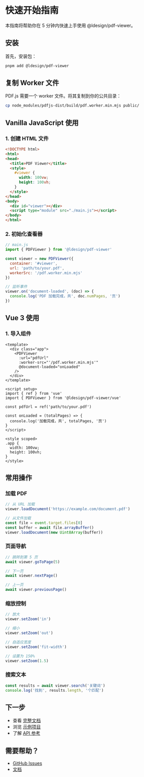 # 快速开始指南

本指南将帮助你在 5 分钟内快速上手使用 @ldesign/pdf-viewer。

## 安装

首先，安装包：

```bash
pnpm add @ldesign/pdf-viewer
```

## 复制 Worker 文件

PDF.js 需要一个 worker 文件。将其复制到你的公共目录：

```bash
cp node_modules/pdfjs-dist/build/pdf.worker.min.mjs public/
```

## Vanilla JavaScript 使用

### 1. 创建 HTML 文件

```html
<!DOCTYPE html>
<html>
<head>
  <title>PDF Viewer</title>
  <style>
    #viewer {
      width: 100vw;
      height: 100vh;
    }
  </style>
</head>
<body>
  <div id="viewer"></div>
  <script type="module" src="./main.js"></script>
</body>
</html>
```

### 2. 初始化查看器

```javascript
// main.js
import { PDFViewer } from '@ldesign/pdf-viewer'

const viewer = new PDFViewer({
  container: '#viewer',
  url: 'path/to/your.pdf',
  workerSrc: '/pdf.worker.min.mjs'
})

// 监听事件
viewer.on('document-loaded', (doc) => {
  console.log('PDF 加载完成，共', doc.numPages, '页')
})
```

## Vue 3 使用

### 1. 导入组件

```vue
<template>
  <div class="app">
    <PDFViewer
      :url="pdfUrl"
      :worker-src="'/pdf.worker.min.mjs'"
      @document-loaded="onLoaded"
    />
  </div>
</template>

<script setup>
import { ref } from 'vue'
import { PDFViewer } from '@ldesign/pdf-viewer/vue'

const pdfUrl = ref('path/to/your.pdf')

const onLoaded = (totalPages) => {
  console.log('加载完成，共', totalPages, '页')
}
</script>

<style scoped>
.app {
  width: 100vw;
  height: 100vh;
}
</style>
```

## 常用操作

### 加载 PDF

```javascript
// 从 URL 加载
viewer.loadDocument('https://example.com/document.pdf')

// 从文件加载
const file = event.target.files[0]
const buffer = await file.arrayBuffer()
viewer.loadDocument(new Uint8Array(buffer))
```

### 页面导航

```javascript
// 跳转到第 5 页
await viewer.goToPage(5)

// 下一页
await viewer.nextPage()

// 上一页
await viewer.previousPage()
```

### 缩放控制

```javascript
// 放大
viewer.setZoom('in')

// 缩小
viewer.setZoom('out')

// 自适应宽度
viewer.setZoom('fit-width')

// 设置为 150%
viewer.setZoom(1.5)
```

### 搜索文本

```javascript
const results = await viewer.search('关键词')
console.log('找到', results.length, '个匹配')
```

## 下一步

- 查看 [完整文档](./docs/guide/)
- 浏览 [示例项目](./examples/)
- 了解 [API 参考](./docs/api/)

## 需要帮助？

- [GitHub Issues](https://github.com/ldesign/pdf-viewer/issues)
- [文档](https://ldesign.github.io/pdf-viewer)
